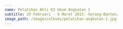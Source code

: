 ```yaml
---
name: Pelatihan Ahli K3 Umum Angkatan 1
subtitle: 25 Februari - 9 Maret 2013. Serang-Banten.
image_path: /images/albums/pelatihan-angkatan-1.jpg
---
```

